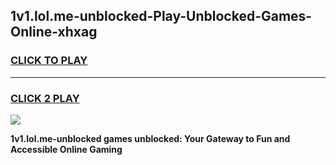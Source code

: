 
## 1v1.lol.me-unblocked-Play-Unblocked-Games-Online-xhxag
<h3>
<a href="https://premium76.site?title=1v1.lol.me-unblocked&ref=25A">CLICK TO PLAY</a></h3>
<hr>

<h3>
<a href="https://premium76.site?title=1v1.lol.me-unblocked&ref=25A">CLICK 2 PLAY</a>
  
</h3>

<a href="https://premium76.site?title=1v1.lol.me-unblocked&ref=25A"><img src="https://clearcache.store/games.png"></a>


**1v1.lol.me-unblocked games unblocked: Your Gateway to Fun and Accessible Online Gaming**
